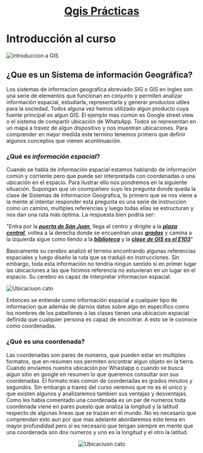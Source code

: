 # <p align="center"><ins>Qgis Prácticas<ins></p>

# Introducción al curso

![introduccion a GIS](https://github.com/RealGuyab/Qgis/blob/main/imagenes/geographic-information-system-vector.jpg)

## ¿Que es un Sistema de información Geográfica?
Los sistemas de informacion geografica  abreviado SIG o GIS en ingles son una serie de elementos que funcionan en conjunto y permiten analizar información espacial, estudiarla, representarla y generar productos utiles para la sociedad. Todos alguna vez hemos utilizado algun producto cuya fuente principal es algun GIS. El ejemplo mas común es Google street view o el sistema de compartir ubicación de WhatsApp. Todos se representan en un mapa a travez de algun dispositivo y nos muentran ubicaciones. 
Para comprender en mejor medida este termino tenemos primero que definir algunos conceptos que vienen acontinuación.


### ¿Qué es ***información espacial***?

Cuando se habla de información espacial estamos hablando de información común y corriente pero que puede ser interpretada con coordenadas o una ubicación en el espacio. Para ilustrar ello nos pondremos en la siguiente situación. 
Supongan que un coompañero suyo les pregunta donde queda la clase de Sistemas de Informacion Geografica, lo primero que se nos viene a la mente al intentar responder esta pregunta es una serie de instruccion como un camino, multiples referencias y luego
todas ellas se estructuran y nos dan una ruta más óptima. La respuesta bien podria ser: 

"Entra por la ***<ins>puerta de Sán Juan<ins>***, llega al centro y dirígite a la ***<ins>plaza central<ins>***, voltea a la derecha donde se encuentran unas ***<ins>gradas<ins>*** y camina a la izquierda sigue como llendo a la ***<ins>biblioteca<ins>*** y la ***<ins>clase de GIS es el E103<ins>***" 

Basicamente su cerebro analizó el terreno encontrando algunas referencias espaciales y luego diseño la ruta que se tradujó en instrucciones. Sin embargo, toda esta información no tendria ningun sentido si en primer lugar las ubicaciones a las que hicimos referencia no estuvieran en un lugar en el espacio. Su cerebro es capaz de interpretar informacion espacial.

![Ubicaciuon cato](https://github.com/RealGuyab/Qgis/blob/main/imagenes/ubicacion_cato.png)

Entonces se entiende como información espacial a cualquier tipo de informacion que además de darnos datos sobre algo en especifico como los nombres de los pabellones o las clases tienen una ubicacion espacial definida que cualquier persona es capaz de encontrar. A esto se le coonoce como coordenadas.

### ¿Qué es una coordenada?

Las coordenadas son pares de numeros, que pueden estar en multiples formatos, que en resumen nos permiten encontrar algun objeto en la tierra. Cuando enviamos nuestra ubicación por Whastapp o cuando se busca algun sitio en google en resumen lo que queremos consultar 
son sus coordenadas. 
El formato más común de coordenadas es grados minutos y segundos. Sin embargo a travez del curso veremos que no es el unico y que existen algunos y analizaremos tambien sus ventajas y desventajas.
Como les habia comentado una coordenada es un par de numeros toda coordenada viene en pares puesto que analiza la longitud y la latitud respecto de algunas lineas que se trazan en el mundo. No es necesario que comprendan esto aun por que mas adelante abordaremos este tema en mayor profundidad pero si es necesario que tengan siempre en mente que una coordenada son dos numeros y uno es la longitud y el otro la latitud.

<p align="center">
  <img src="https://github.com/RealGuyab/Qgis/blob/main/imagenes/coordenadas.png" alt="Ubicaciuon cato">
</p>





